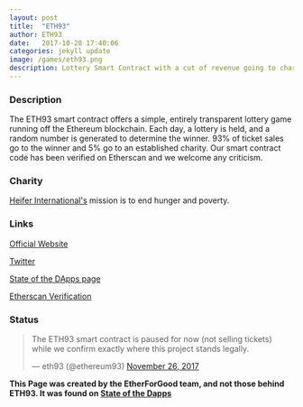 ```yaml
---
layout: post
title:  "ETH93"
author: ETH93
date:   2017-10-28 17:40:06
categories: jekyll update
image: /games/eth93.png
description: Lottery Smart Contract with a cut of revenue going to charity.
---
```


### Description

The ETH93 smart contract offers a simple, entirely transparent lottery game running off the Ethereum blockchain. Each day, a lottery is held, and a random number is generated to determine the winner. 93% of ticket sales go to the winner and 5% go to an established charity. Our smart contract code has been verified on Etherscan and we welcome any criticism.

### Charity

[Heifer International's](https://www.heifer.org/) mission is to end hunger and poverty.

### Links

[Official Website](https://www.eth93.com/)

[Twitter](https://twitter.com/ethereum93)

[State of the DApps page](https://www.stateofthedapps.com/dapps/eth93)

[Etherscan Verification](https://etherscan.io/address/0xdd2ee38f9993c0bc1c1b5b9798bc4deff66cac4a#code)

### Status

<blockquote class="twitter-tweet" data-lang="en"><p lang="en" dir="ltr">The ETH93 smart contract is paused for now (not selling tickets) while we confirm exactly where this project stands legally.</p>&mdash; eth93 (@ethereum93) <a href="https://twitter.com/ethereum93/status/934613828154802177?ref_src=twsrc%5Etfw">November 26, 2017</a></blockquote>
<script async src="https://platform.twitter.com/widgets.js" charset="utf-8"></script>

**This Page was created by the EtherForGood team, and not those behind ETH93. It was found on [State of the Dapps](https://www.stateofthedapps.com/dapps/eth93)**